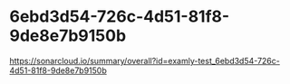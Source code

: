 # 6ebd3d54-726c-4d51-81f8-9de8e7b9150b
https://sonarcloud.io/summary/overall?id=examly-test_6ebd3d54-726c-4d51-81f8-9de8e7b9150b

